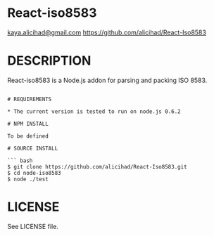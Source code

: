 # React-iso8583

kaya.alicihad@gmail.com
https://github.com/alicihad/React-Iso8583

# DESCRIPTION

React-iso8583 is a Node.js addon for parsing and packing ISO 8583.
```

# REQUIREMENTS

* The current version is tested to run on node.js 0.6.2

# NPM INSTALL

To be defined

# SOURCE INSTALL

``` bash
$ git clone https://github.com/alicihad/React-Iso8583.git
$ cd node-iso8583
$ node ./test
```

# LICENSE

See LICENSE file.
